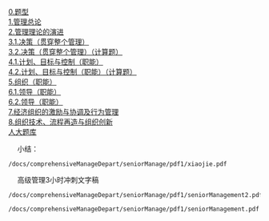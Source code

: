 
[0.题型](/docs/comprehensiveManageDepart/seniorManage/Question.md)  
[1.管理总论](/docs/comprehensiveManageDepart/seniorManage/General.md)  
[2.管理理论的演进](/docs/comprehensiveManageDepart/seniorManage/evolution.md)  
[3.1.决策（贯穿整个管理）](/docs/comprehensiveManageDepart/seniorManage/decision.md)   
[3.2.决策（贯穿整个管理）（计算题）](/docs/comprehensiveManageDepart/seniorManage/decision2.md)   
[4.1.计划、目标与控制（职能）](/docs/comprehensiveManageDepart/seniorManage/plan.md)  
[4.2.计划、目标与控制（职能）（计算题）](/docs/comprehensiveManageDepart/seniorManage/plan2.md)  
[5.组织（职能）](/docs/comprehensiveManageDepart/seniorManage/organization.md)  
[6.1.领导（职能）](/docs/comprehensiveManageDepart/seniorManage/leader.md)  
[6.2.领导（职能）](/docs/comprehensiveManageDepart/seniorManage/leader2.md)  
[7.经济组织的激励与协调及行为管理](/docs/comprehensiveManageDepart/seniorManage/incentive.md)  
[8.组织技术、流程再造与组织创新](/docs/comprehensiveManageDepart/seniorManage/innovate.md)  
[人大题库](/docs/comprehensiveManageDepart/seniorManage/NPCQB.md)  


&emsp; 小结：    
```pdf
/docs/comprehensiveManageDepart/seniorManage/pdf1/xiaojie.pdf
```

&emsp; 高级管理3小时冲刺文字稿  

```pdf
/docs/comprehensiveManageDepart/seniorManage/pdf1/seniorManagement2.pdf
```


```pdf
/docs/comprehensiveManageDepart/seniorManage/pdf1/seniorManagement.pdf
```
